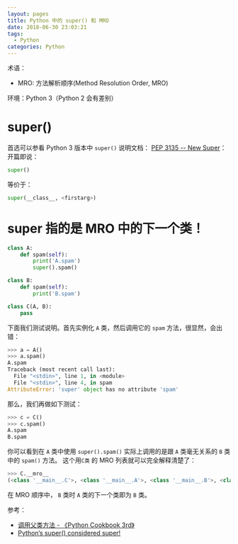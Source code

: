 ```yaml
---
layout: pages
title: Python 中的 super() 和 MRO
date: 2018-06-30 23:03:21
tags:
  - Python
categories: Python
---
```


术语：

- MRO: 方法解析顺序(Method Resolution Order, MRO)

环境：Python 3（Python 2 会有差别）

# super()

首选可以参看 Python 3 版本中 `super()` 说明文档： [PEP 3135 -- New Super](https://www.python.org/dev/peps/pep-3135/)：
开篇即说：

```python
super()
```

等价于：

```python
super(__class__, <firstarg>)
```

# super 指的是 MRO 中的下一个类！

```python
class A:
    def spam(self):
        print('A.spam')
        super().spam()

class B:
    def spam(self):
        print('B.spam')

class C(A, B):
    pass
```

下面我们测试说明。首先实例化 `A` 类，然后调用它的 `spam` 方法，很显然，会出错：

```python
>>> a = A()
>>> a.spam()
A.spam
Traceback (most recent call last):
  File "<stdin>", line 1, in <module>
  File "<stdin>", line 4, in spam
AttributeError: 'super' object has no attribute 'spam'
```

那么，我们再做如下测试：

```python
>>> c = C()
>>> c.spam()
A.spam
B.spam
```

你可以看到在 `A` 类中使用 `super().spam()` 实际上调用的是跟 `A` 类毫无关系的 `B` 类中的 `spam()` 方法。 这个用`C类` 的 MRO 列表就可以完全解释清楚了：

```python
>>> C.__mro__
(<class '__main__.C'>, <class '__main__.A'>, <class '__main__.B'>, <class 'object'>)
```

在 MRO 顺序中， `B` 类时 `A` 类的下一个类即为 `B` 类。

参考：

- [调用父类方法 - 《Python Cookbook 3rd》](http://python3-cookbook.readthedocs.io/zh_CN/latest/c08/p07_calling_method_on_parent_class.html)
- [Python’s super() considered super!](https://rhettinger.wordpress.com/2011/05/26/super-considered-super/)
